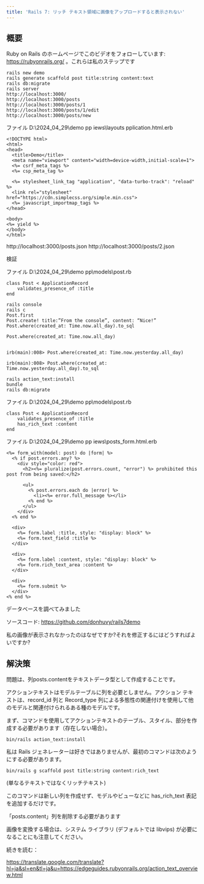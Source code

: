 ```yaml
---
title: 'Rails 7: リッチ テキスト領域に画像をアップロードすると表示されない'
---
```


## 概要
Ruby on Rails のホームページでこのビデオをフォローしています: https://rubyonrails.org/ 。これらは私のステップです

```
rails new demo
rails generate scaffold post title:string content:text
rails db:migrate
rails server
http://localhost:3000/
http://localhost:3000/posts
http://localhost:3000/posts/1
http://localhost:3000/posts/1/edit
http://localhost:3000/posts/new

```
ファイル D:\2024_04_29\demo pp iews\layouts pplication.html.erb

```
<!DOCTYPE html>
<html>
<head>
  <title>Demo</title>
  <meta name="viewport" content="width=device-width,initial-scale=1">
  <%= csrf_meta_tags %>
  <%= csp_meta_tag %>

  <%= stylesheet_link_tag "application", "data-turbo-track": "reload" %>
  <link rel="stylesheet" href="https://cdn.simplecss.org/simple.min.css">
  <%= javascript_importmap_tags %>
</head>

<body>
<%= yield %>
</body>
</html>

```
http://localhost:3000/posts.json
http://localhost:3000/posts/2.json

検証

ファイル D:\2024_04_29\demo pp\models\post.rb

```
class Post < ApplicationRecord
    validates_presence_of :title
end

```
```
rails console
rails c
Post.first
Post.create! title:”From the console”, content: “Nice!”
Post.where(created_at: Time.now.all_day).to_sql

Post.where(created_at: Time.now.all_day)


irb(main):008> Post.where(created_at: Time.now.yesterday.all_day)

irb(main):008> Post.where(created_at: Time.now.yesterday.all_day).to_sql

```
```
rails action_text:install
bundle
rails db:migrate

```
ファイル D:\2024_04_29\demo pp\models\post.rb

```
class Post < ApplicationRecord
    validates_presence_of :title
    has_rich_text :content
end

```
ファイル D:\2024_04_29\demo pp iews\posts\_form.html.erb

```
<%= form_with(model: post) do |form| %>
  <% if post.errors.any? %>
    <div style="color: red">
      <h2><%= pluralize(post.errors.count, "error") %> prohibited this post from being saved:</h2>

      <ul>
        <% post.errors.each do |error| %>
          <li><%= error.full_message %></li>
        <% end %>
      </ul>
    </div>
  <% end %>

  <div>
    <%= form.label :title, style: "display: block" %>
    <%= form.text_field :title %>
  </div>

  <div>
    <%= form.label :content, style: "display: block" %>
    <%= form.rich_text_area :content %>
  </div>

  <div>
    <%= form.submit %>
  </div>
<% end %>

```


データベースを調べてみました



ソースコード: https://github.com/donhuvy/rails7demo

私の画像が表示されなかったのはなぜですか?それを修正するにはどうすればよいですか?

## 解決策
問題は、列posts.contentをテキストデータ型として作成することです。

アクションテキストはモデルテーブルに列を必要としません。アクション テキストは、record_id 列と Record_type 列による多態性の関連付けを使用して他のモデルと関連付けられるある種のモデルです。

まず、コマンドを使用してアクションテキストのテーブル、スタイル、部分を作成する必要があります（存在しない場合）。

```
bin/rails action_text:install

```
私は Rails ジェネレーターは好きではありませんが、最初のコマンドは次のようにする必要があります。

```
bin/rails g scaffold post title:string content:rich_text

```
(単なるテキストではなくリッチテキスト)

このコマンドは新しい列を作成せず、モデルやビューなどに has_rich_text 表記を追加するだけです。

「posts.content」列を削除する必要があります

画像を変換する場合は、システム ライブラリ (デフォルトでは libvips) が必要になることにも注意してください。

続きを読む：

https://translate.google.com/translate?hl=ja&sl=en&tl=ja&u=https://edgeguides.rubyonrails.org/action_text_overview.html

